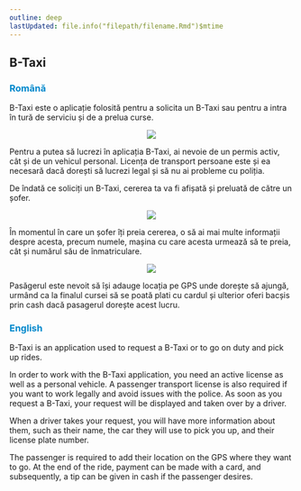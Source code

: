 ```yaml
---
outline: deep
lastUpdated: file.info("filepath/filename.Rmd")$mtime
---
```


## B-Taxi

### <span style="color: #0088CC">Română</span>

B-Taxi este o aplicație folosită pentru a solicita un B-Taxi sau pentru a intra în tură de serviciu și de a prelua curse.

<p align="center"><img src="https://i.imgur.com/0sTqJrA.png"/></p>

Pentru a putea să lucrezi în aplicația B-Taxi, ai nevoie de un permis activ, cât și de un vehicul personal. Licența de transport persoane este și ea necesară dacă dorești să lucrezi legal și să nu ai probleme cu poliția.

De îndată ce soliciți un B-Taxi, cererea ta va fi afișată și preluată de către un șofer.

<p align="center"><img src="https://i.imgur.com/JTQ3crS.png"/></p>


În momentul în care un șofer îți preia cererea, o să ai mai multe informații despre acesta, precum numele, mașina cu care acesta urmează să te preia, cât și numărul său de înmatriculare.

<p align="center"><img src="https://i.imgur.com/da9h8Zc.png"/></p>

Pasăgerul este nevoit să își adauge locația pe GPS unde dorește să ajungă, urmând ca la finalul cursei să se poată plati cu cardul și ulterior oferi bacșis prin cash dacă pasagerul dorește acest lucru.


### <span style="color: #0088CC">English</span>

B-Taxi is an application used to request a B-Taxi or to go on duty and pick up rides.

In order to work with the B-Taxi application, you need an active license as well as a personal vehicle. A passenger transport license is also required if you want to work legally and avoid issues with the police. As soon as you request a B-Taxi, your request will be displayed and taken over by a driver.

When a driver takes your request, you will have more information about them, such as their name, the car they will use to pick you up, and their license plate number.

The passenger is required to add their location on the GPS where they want to go. At the end of the ride, payment can be made with a card, and subsequently, a tip can be given in cash if the passenger desires.